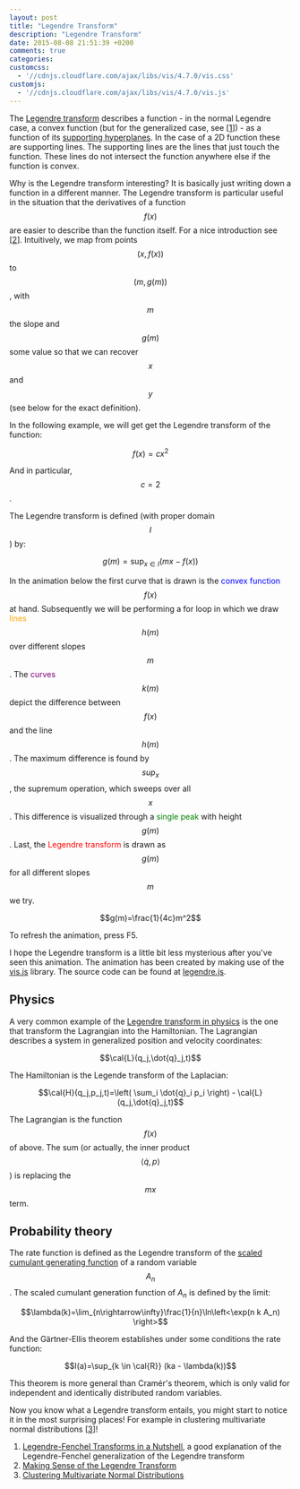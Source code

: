 ```yaml
---
layout: post
title: "Legendre Transform"
description: "Legendre Transform"
date: 2015-08-08 21:51:39 +0200
comments: true
categories:
customcss:
  - '//cdnjs.cloudflare.com/ajax/libs/vis/4.7.0/vis.css'
customjs:
  - '//cdnjs.cloudflare.com/ajax/libs/vis/4.7.0/vis.js'
---
```


The [Legendre transform](https://en.wikipedia.org/wiki/Legendre_transformation) describes a function - in the normal
Legendre case, a convex function (but for the generalized case, see [[1]]) - as a function of its
[supporting hyperplanes](https://en.wikipedia.org/wiki/Supporting_hyperplane). In the case of a 2D function these are
supporting lines. The supporting lines are the lines that just touch the function. These lines do not intersect the
function anywhere else if the function is convex.

Why is the Legendre transform interesting? It is basically just writing down a function in a different manner. The
Legendre transform is particular useful in the situation that the derivatives of a function $$f(x)$$ are easier to
describe than the function itself. For a nice introduction see [[2]]. Intuitively, we map from points $$(x,f(x))$$ to
$$(m,g(m))$$, with $$m$$ the slope and $$g(m)$$ some value so that we can recover $$x$$ and $$y$$ (see below for the
exact definition).

In the following example, we will get get the Legendre transform of the function:

$$f(x)=c x^2$$

And in particular, $$c=2$$.

The Legendre transform is defined (with proper domain $$I$$) by:

$$g(m)=\sup_{x \in I}(mx - f(x))$$

In the animation below the first curve that is drawn is the <font color='blue'>convex function</font> $$f(x)$$ at hand.
Subsequently we will be performing a for loop in which we draw <font color='orange'>lines</font> $$h(m)$$ over different slopes $$m$$.
The <font color='purple'>curves</font> $$k(m)$$ depict the
difference between $$f(x)$$ and the line $$h(m)$$.
The maximum difference is found by $$sup_x$$, the supremum operation, which sweeps over all $$x$$.
This difference is visualized through a <font color='green'>single peak</font> with height $$g(m)$$.
Last, the <font color='red'>Legendre transform</font> is drawn as $$g(m)$$ for all different slopes $$m$$ we try.

$$g(m)=\frac{1}{4c}m^2$$

To refresh the animation, press F5.

<div id="visualization"></div>

I hope the Legendre transform is a little bit less mysterious after you've seen this animation. The animation has been
created by making use of the [vis.js](http://visjs.org/) library. The source code can be found at [legendre.js](/javascripts/legendre.js).

## Physics

A very common example of the [Legendre transform in physics](https://www.wikiwand.com/en/Hamiltonian_mechanics#/Mathematical_formalism) is the one that transform the Lagrangian into the Hamiltonian. The Lagrangian describes a system in generalized position and velocity
coordinates:

$$\cal{L}(q_j,\dot{q}_j,t)$$

The Hamiltonian is the Legende transform of the Laplacian:

$$\cal{H}(q_j,p_j,t)=\left( \sum_i \dot{q}_i p_i \right) - \cal{L}(q_j,\dot{q}_j,t)$$

The Lagrangian is the function $$f(x)$$ of above. The sum (or actually, the inner product $$\left<\dot{q},p\right>$$) is replacing the
$$mx$$ term.

## Probability theory

The rate function is defined as the Legendre transform of the [scaled cumulant generating function](https://en.wikipedia.org/wiki/Cumulant) of a random
variable $$A_n$$. The scaled cumulant generation function of $A_n$ is defined by the limit:

$$\lambda(k)=\lim_{n\rightarrow\infty}\frac{1}{n}\ln\left<\exp(n k A_n) \right>$$

And the Gärtner-Ellis theorem establishes under some conditions the rate function:

$$I(a)=\sup_{k \in \cal{R}} (ka - \lambda(k))$$

This theorem is more general than Cramér's theorem, which is only valid for independent and identically distributed
random variables.

Now you know what a Legendre transform entails, you might start to notice it in the most surprising places! For example
in clustering multivariate normal distributions [[3]]!

1. [Legendre-Fenchel Transforms in a Nutshell][1], a good explanation of the Legendre-Fenchel generalization of the Legendre transform
2. [Making Sense of the Legendre Transform][2]
3. [Clustering Multivariate Normal Distributions][3]

[1]: http://odessa.phy.sdsmt.edu/~andre/PHYS743/lfth2.pdf "Legendre-Fenchel Transforms in a Nutshell (2005) Touchette"
[2]: http://users.df.uba.ar/ariel/materias/FT3_2011_2C/Extra/LegendreTransform.pdf "Making Sense of the Legendre Transform (2008) Zia"
[3]: http://www.lix.polytechnique.fr/Labo/Frank.Nielsen/pdf/2008-C-ClusteringNormal-ETVC.pdf "Clustering Multivariate Normal Distributions (2008) Nielsen and Nock"

<script type="text/javascript" src="/javascripts/legendre.js">


